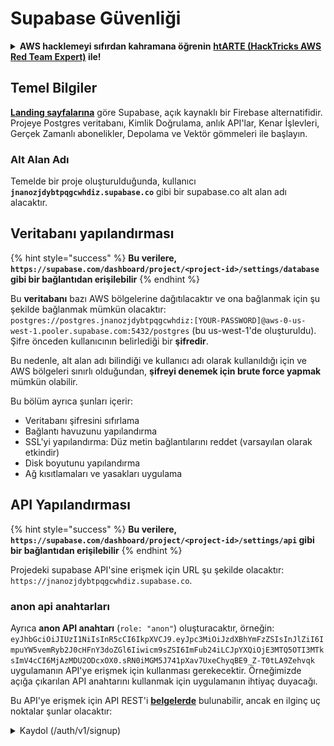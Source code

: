 # Supabase Güvenliği

<details>

<summary><strong>AWS hacklemeyi sıfırdan kahramana öğrenin</strong> <a href="https://training.hacktricks.xyz/courses/arte"><strong>htARTE (HackTricks AWS Red Team Expert)</strong></a><strong> ile!</strong></summary>

HackTricks'ı desteklemenin diğer yolları:

- **Şirketinizi HackTricks'te reklamınızı görmek istiyorsanız** veya **HackTricks'i PDF olarak indirmek istiyorsanız** [**ABONELİK PLANLARI**](https://github.com/sponsors/carlospolop)'na göz atın!
- [**Resmi PEASS & HackTricks ürünlerini**](https://peass.creator-spring.com) edinin
- [**PEASS Ailesi'ni**](https://opensea.io/collection/the-peass-family) keşfedin, özel [**NFT'lerimiz**](https://opensea.io/collection/the-peass-family) koleksiyonumuz
- 💬 [**Discord grubuna**](https://discord.gg/hRep4RUj7f) veya [**telegram grubuna**](https://t.me/peass) **katılın** veya bizi **Twitter** 🐦 [**@hacktricks\_live**](https://twitter.com/hacktricks\_live)**'da takip edin**.
- **Hacking püf noktalarınızı göndererek PR'ler aracılığıyla** [**HackTricks**](https://github.com/carlospolop/hacktricks) ve [**HackTricks Cloud**](https://github.com/carlospolop/hacktricks-cloud) github depolarına katkıda bulunun.

</details>

## Temel Bilgiler

[**Landing sayfalarına**](https://supabase.com/) göre Supabase, açık kaynaklı bir Firebase alternatifidir. Projeye Postgres veritabanı, Kimlik Doğrulama, anlık API'lar, Kenar İşlevleri, Gerçek Zamanlı abonelikler, Depolama ve Vektör gömmeleri ile başlayın.

### Alt Alan Adı

Temelde bir proje oluşturulduğunda, kullanıcı **`jnanozjdybtpqgcwhdiz.supabase.co`** gibi bir supabase.co alt alan adı alacaktır.

## **Veritabanı yapılandırması**

{% hint style="success" %}
**Bu verilere, `https://supabase.com/dashboard/project/<project-id>/settings/database` gibi bir bağlantıdan erişilebilir**
{% endhint %}

Bu **veritabanı** bazı AWS bölgelerine dağıtılacaktır ve ona bağlanmak için şu şekilde bağlanmak mümkün olacaktır: `postgres://postgres.jnanozjdybtpqgcwhdiz:[YOUR-PASSWORD]@aws-0-us-west-1.pooler.supabase.com:5432/postgres` (bu us-west-1'de oluşturuldu).\
Şifre önceden kullanıcının belirlediği bir **şifredir**.

Bu nedenle, alt alan adı bilindiği ve kullanıcı adı olarak kullanıldığı için ve AWS bölgeleri sınırlı olduğundan, **şifreyi denemek için brute force yapmak** mümkün olabilir.

Bu bölüm ayrıca şunları içerir:

- Veritabanı şifresini sıfırlama
- Bağlantı havuzunu yapılandırma
- SSL'yi yapılandırma: Düz metin bağlantılarını reddet (varsayılan olarak etkindir)
- Disk boyutunu yapılandırma
- Ağ kısıtlamaları ve yasakları uygulama

## API Yapılandırması

{% hint style="success" %}
**Bu verilere, `https://supabase.com/dashboard/project/<project-id>/settings/api` gibi bir bağlantıdan erişilebilir**
{% endhint %}

Projedeki supabase API'sine erişmek için URL şu şekilde olacaktır: `https://jnanozjdybtpqgcwhdiz.supabase.co`.

### anon api anahtarları

Ayrıca **anon API anahtarı** (`role: "anon"`) oluşturacaktır, örneğin: `eyJhbGciOiJIUzI1NiIsInR5cCI6IkpXVCJ9.eyJpc3MiOiJzdXBhYmFzZSIsInJlZiI6ImpuYW5vemRyb2J0cHFnY3doZGl6Iiwicm9sZSI6ImFub24iLCJpYXQiOjE3MTQ5OTI3MTksImV4cCI6MjAzMDU2ODcxOX0.sRN0iMGM5J741pXav7UxeChyqBE9_Z-T0tLA9Zehvqk` uygulamanın API'ye erişmek için kullanması gerekecektir. Örneğimizde açığa çıkarılan API anahtarını kullanmak için uygulamanın ihtiyaç duyacağı.

Bu API'ye erişmek için API REST'i [**belgelerde**](https://supabase.com/docs/reference/self-hosting-auth/returns-the-configuration-settings-for-the-gotrue-server) bulunabilir, ancak en ilginç uç noktalar şunlar olacaktır:

<details>

<summary>Kaydol (/auth/v1/signup)</summary>
```
POST /auth/v1/signup HTTP/2
Host: id.io.net
Content-Length: 90
X-Client-Info: supabase-js-web/2.39.2
Sec-Ch-Ua: "Not-A.Brand";v="99", "Chromium";v="124"
Sec-Ch-Ua-Mobile: ?0
Authorization: Bearer eyJhbGciOiJIUzI1NiIsInR5cCI6IkpXVCJ9.eyJpc3MiOiJzdXBhYmFzZSIsInJlZiI6ImpuYW5vemRyb2J0cHFnY3doZGl6Iiwicm9sZSI6ImFub24iLCJpYXQiOjE3MTQ5OTI3MTksImV4cCI6MjAzMDU2ODcxOX0.sRN0iMGM5J741pXav7UxeChyqBE9_Z-T0tLA9Zehvqk
User-Agent: Mozilla/5.0 (Windows NT 10.0; Win64; x64) AppleWebKit/537.36 (KHTML, like Gecko) Chrome/124.0.6367.60 Safari/537.36
Content-Type: application/json;charset=UTF-8
Apikey: eyJhbGciOiJIUzI1NiIsInR5cCI6IkpXVCJ9.eyJpc3MiOiJzdXBhYmFzZSIsInJlZiI6ImpuYW5vemRyb2J0cHFnY3doZGl6Iiwicm9sZSI6ImFub24iLCJpYXQiOjE3MTQ5OTI3MTksImV4cCI6MjAzMDU2ODcxOX0.sRN0iMGM5J741pXav7UxeChyqBE9_Z-T0tLA9Zehvqk
Sec-Ch-Ua-Platform: "macOS"
Accept: */*
Origin: https://cloud.io.net
Sec-Fetch-Site: same-site
Sec-Fetch-Mode: cors
Sec-Fetch-Dest: empty
Referer: https://cloud.io.net/
Accept-Encoding: gzip, deflate, br
Accept-Language: en-GB,en-US;q=0.9,en;q=0.8
Priority: u=1, i

{"email":"test@exmaple.com","password":"SomeCOmplexPwd239."}
```
</details>

<details>

<summary>Giriş (/auth/v1/token?grant_type=password)</summary>
```
POST /auth/v1/token?grant_type=password HTTP/2
Host: hypzbtgspjkludjcnjxl.supabase.co
Content-Length: 80
X-Client-Info: supabase-js-web/2.39.2
Sec-Ch-Ua: "Not-A.Brand";v="99", "Chromium";v="124"
Sec-Ch-Ua-Mobile: ?0
Authorization: Bearer eyJhbGciOiJIUzI1NiIsInR5cCI6IkpXVCJ9.eyJpc3MiOiJzdXBhYmFzZSIsInJlZiI6ImpuYW5vemRyb2J0cHFnY3doZGl6Iiwicm9sZSI6ImFub24iLCJpYXQiOjE3MTQ5OTI3MTksImV4cCI6MjAzMDU2ODcxOX0.sRN0iMGM5J741pXav7UxeChyqBE9_Z-T0tLA9Zehvqk
User-Agent: Mozilla/5.0 (Windows NT 10.0; Win64; x64) AppleWebKit/537.36 (KHTML, like Gecko) Chrome/124.0.6367.60 Safari/537.36
Content-Type: application/json;charset=UTF-8
Apikey: eyJhbGciOiJIUzI1NiIsInR5cCI6IkpXVCJ9.eyJpc3MiOiJzdXBhYmFzZSIsInJlZiI6ImpuYW5vemRyb2J0cHFnY3doZGl6Iiwicm9sZSI6ImFub24iLCJpYXQiOjE3MTQ5OTI3MTksImV4cCI6MjAzMDU2ODcxOX0.sRN0iMGM5J741pXav7UxeChyqBE9_Z-T0tLA9Zehvqk
Sec-Ch-Ua-Platform: "macOS"
Accept: */*
Origin: https://cloud.io.net
Sec-Fetch-Site: same-site
Sec-Fetch-Mode: cors
Sec-Fetch-Dest: empty
Referer: https://cloud.io.net/
Accept-Encoding: gzip, deflate, br
Accept-Language: en-GB,en-US;q=0.9,en;q=0.8
Priority: u=1, i

{"email":"test@exmaple.com","password":"SomeCOmplexPwd239."}
```
</details>

Bu nedenle, bir müşterinin supabase'i kullandığını keşfettiğinizde (şirketin bir alt alan adının supabase alt alan adı üzerinde bir CNAME'e sahip olması mümkündür), **supabase API'sını kullanarak platformda yeni bir hesap oluşturmayı deneyebilirsiniz**.

### gizli / service\_role api anahtarları

Bir gizli API anahtarı da **`role: "service_role"`** ile oluşturulacaktır. Bu API anahtarı gizli olmalıdır çünkü **Satır Düzeyi Güvenlik**'yi atlayabilecektir.

API anahtarı şu şekildedir: `eyJhbGciOiJIUzI1NiIsInR5cCI6IkpXVCJ9.eyJpc3MiOiJzdXBhYmFzZSIsInJlZiI6ImpuYW5vemRyb2J0cHFnY3doZGl6Iiwicm9sZSI6InNlcnZpY2Vfcm9sZSIsImlhdCI6MTcxNDk5MjcxOSwiZXhwIjoyMDMwNTY4NzE5fQ.0a8fHGp3N_GiPq0y0dwfs06ywd-zhTwsm486Tha7354`

### JWT Secret

Uygulamanın **özel JWT belirteci** de oluşturulacak, böylece uygulama **özel JWT belirteçleri oluşturup imzalayabilir**.

## Kimlik Doğrulama

### Kayıtlar

{% hint style="success" %}
**Varsayılan olarak**, supabase **yeni kullanıcıların** önceki bahsedilen API uç noktalarını kullanarak projenizde hesap oluşturmalarına izin verecektir.
{% endhint %}

Ancak, bu yeni hesaplar, varsayılan olarak, **giriş yapabilmek için e-posta adreslerini doğrulamaları gerekecektir**. E-posta adreslerini doğrulamadan giriş yapmalarına izin vermek için **"Anonim girişlere izin ver"** özelliğini etkinleştirmek mümkündür. Bu, **beklenmeyen verilere** erişim sağlayabilir (rolleri `public` ve `authenticated` olur).\
Bu çok kötü bir fikirdir çünkü supabase aktif kullanıcı başına ücretlendirme yapar, bu nedenle insanlar kullanıcılar oluşturabilir ve giriş yapabilir ve supabase bu kullanıcılar için ücretlendirme yapacaktır:

<figure><img src="../.gitbook/assets/image (1) (1).png" alt=""><figcaption></figcaption></figure>

### Şifreler & oturumlar

Minimum şifre uzunluğunu belirtmek mümkündür (varsayılan olarak), gereksinimleri (varsayılan olarak yok) belirlemek ve sızdırılmış şifrelerin kullanılmasını engellemek mümkündür.\
Varsayılan olanların zayıf olduğu için **gereksinimleri iyileştirmek önerilir**.

* Kullanıcı Oturumları: Kullanıcı oturumlarının nasıl çalışacağını yapılandırmak mümkündür (zaman aşımı, kullanıcı başına 1 oturum...)
* Bot ve Kötüye Kullanım Koruması: Captcha'yı etkinleştirmek mümkündür.

### SMTP Ayarları

E-posta göndermek için bir SMTP ayarlamak mümkündür.

### Gelişmiş Ayarlar

* Erişim belirteçlerinin süresini ayarlamak (varsayılan olarak 3600)
* Potansiyel olarak tehlikeye düşmüş yenileme belirteçlerini tespit etmek ve iptal etmek için zaman aşımı ayarlamak
* MFA: Kullanıcı başına aynı anda kaç MFA faktörünün kaydedilebileceğini belirtmek (varsayılan olarak 10)
* Maksimum Doğrudan Veritabanı Bağlantıları: Kimlik doğrulamada kullanılan bağlantıların maksimum sayısı (varsayılan olarak 10)
* Maksimum İstek Süresi: Bir Kimlik doğrulama isteğinin sürebileceği maksimum süre (varsayılan olarak 10s)

## Depolama

{% hint style="success" %}
Supabase, **dosyaları depolamaya** ve bunlara bir URL üzerinden erişilebilmesini sağlamaya izin verir (S3 kovaları kullanır).
{% endhint %}

* Yükleme dosya boyutu sınırını ayarlamak mümkündür (varsayılan olarak 50MB)
* S3 bağlantısı, şu şekilde bir URL ile verilir: `https://jnanozjdybtpqgcwhdiz.supabase.co/storage/v1/s3`
* Bir `erişim anahtar ID` (ör. `a37d96544d82ba90057e0e06131d0a7b`) ve bir `gizli erişim anahtarı` (ör. `58420818223133077c2cec6712a4f909aec93b4daeedae205aa8e30d5a860628`) tarafından oluşturulan S3 erişim anahtarlarını **isteme** mümkündür.

## Kenar İşlevleri

Supabase'de **saklanacak sırların** da oluşturulabileceği ve **kenar işlevleri** tarafından **erişilebileceği** mümkündür (web üzerinden oluşturulabilir ve silinebilirler, ancak değerlerine doğrudan erişmek mümkün değildir).

<details>

<summary><strong>Sıfırdan kahraman olmak için AWS hacklemeyi öğrenin</strong> <a href="https://training.hacktricks.xyz/courses/arte"><strong>htARTE (HackTricks AWS Red Team Expert)</strong></a><strong>!</strong></summary>

HackTricks'i desteklemenin diğer yolları:

* **Şirketinizi HackTricks'te reklamını görmek** veya **HackTricks'i PDF olarak indirmek** için [**ABONELİK PLANLARI**](https://github.com/sponsors/carlospolop)'na göz atın!
* [**Resmi PEASS & HackTricks ürünlerini**](https://peass.creator-spring.com) edinin
* [**PEASS Ailesi'ni**](https://opensea.io/collection/the-peass-family) keşfedin, özel [**NFT'lerimiz**](https://opensea.io/collection/the-peass-family) koleksiyonumuzu
* 💬 [**Discord grubuna**](https://discord.gg/hRep4RUj7f) veya [**telegram grubuna**](https://t.me/peass) katılın veya bizi Twitter'da 🐦 [**@hacktricks\_live**](https://twitter.com/hacktricks\_live)'ı takip edin.
* **Hacking püf noktalarınızı göndererek HackTricks ve HackTricks Cloud** github depolarına PR göndererek paylaşın.

</details>
